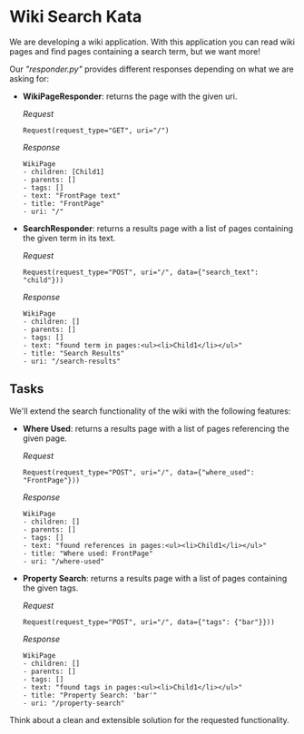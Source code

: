 # Wiki Search Kata

We are developing a wiki application.
With this application you can read wiki pages and find pages containing a search term, but we want more!

Our *"responder.py"* provides different responses depending on what we are asking for:
- **WikiPageResponder**: returns the page with the given uri.

  *Request*
  ```
  Request(request_type="GET", uri="/")
  ```
  *Response*
  ```
  WikiPage
  - children: [Child1]
  - parents: []
  - tags: []
  - text: "FrontPage text"
  - title: "FrontPage"
  - uri: "/"
  ```

- **SearchResponder**: returns a results page with a list of pages containing the given term in its text.

  *Request*
  ```
  Request(request_type="POST", uri="/", data={"search_text": "child"}))
  ```
  *Response*
  ```
  WikiPage
  - children: []
  - parents: []
  - tags: []
  - text: "found term in pages:<ul><li>Child1</li></ul>"
  - title: "Search Results"
  - uri: "/search-results"
  ```
  
## Tasks

We'll extend the search functionality of the wiki with the following features:
- **Where Used**: returns a results page with a list of pages referencing the given page.

  *Request*
  ```
  Request(request_type="POST", uri="/", data={"where_used": "FrontPage"}))
  ```
  *Response*
  ```
  WikiPage
  - children: []
  - parents: []
  - tags: []
  - text: "found references in pages:<ul><li>Child1</li></ul>"
  - title: "Where used: FrontPage"
  - uri: "/where-used"
  ```
  
- **Property Search**: returns a results page with a list of pages containing the given tags.

  *Request*
  ```
  Request(request_type="POST", uri="/", data={"tags": {"bar"}}))
  ```
  *Response*
  ```
  WikiPage
  - children: []
  - parents: []
  - tags: []
  - text: "found tags in pages:<ul><li>Child1</li></ul>"
  - title: "Property Search: 'bar'"
  - uri: "/property-search"
  ```
  
Think about a clean and extensible solution for the requested functionality.